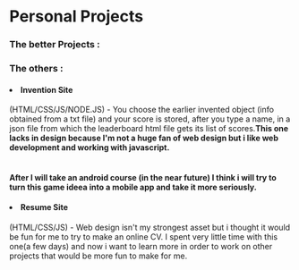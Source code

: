 <h1>Personal Projects</h1>
<h3>The better Projects : </h3>



<h3>The others : </h3>
<h4><li>Invention Site</h4>(HTML/CSS/JS/NODE.JS) - You choose the earlier invented object (info obtained from a txt file) and your score is stored, after you type a name, in a json file from which the leaderboard html file gets its list of scores.<strong>This one lacks in design because I'm not a huge fan of web design but i like web development and working with javascript.</strong><br><br><h4>After I will take an android course (in the near future) I think i will try to turn this game ideea into a mobile app and take it more seriously.</h4>
<h4><li>Resume Site</h4>(HTML/CSS/JS) - Web design isn't my strongest asset but i thought it would be fun for me to try to make an online CV. I spent very little time with this one(a few days) and now i want to learn more in order to work on other projects that would be more fun to make for me.


